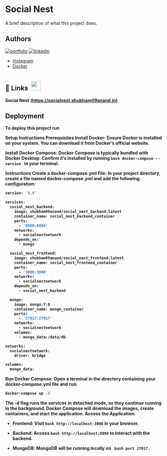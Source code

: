 
# Social Nest



A brief description of what this project does.




## Authors

[![portfolio](https://img.shields.io/badge/my_portfolio-000?style=for-the-badge&logo=ko-fi&logoColor=white)](https://shubham09anand.in/)
[![linkedin](https://img.shields.io/badge/linkedin-0A66C2?style=for-the-badge&logo=linkedin&logoColor=white)]([https://www.linkedin.com/](https://www.linkedin.com/in/subham09anand/?utm_source=share&utm_campaign=share_via&utm_content=profile&utm_medium=android_app))
- [Instagram](https://www.instagram.com/shubham09anand/?igsh=YTJvZDZlZmNwYWY1)
- [Docker](https://hub.docker.com/u/shubham09anand)

## 🔗 Links  <img src="https://socialnest.shubham09anand.in/static/media/socialNest.284b6b7c03b19ec4d054.png" style="height: 30px; width: 30px; margin-top: 10px; margin-left: 5px;" />

 <b> Social Nest <b> (https://socialnest.shubham09anand.in)

## Deployment

To deploy this project run

Setup Instructions
Prerequisites
Install Docker: Ensure Docker is installed on your system. You can download it from Docker’s official website.

Install Docker Compose: Docker Compose is typically bundled with Docker Desktop. Confirm it’s installed by running ```bash
docker-compose --version ``` in your terminal.

Instructions
Create a docker-compose.yml File: In your project directory, create a file named docker-compose.yml and add the following configuration:

```bash
version: '3.8'

services:
  social_nest_backend:
    image: shubham09anand/social_nest_backend:latest
    container_name: social_nest_backend_container
    ports:
      - '8080:8080'
    networks:
      - socialnestnetwork
    depends_on:
      - mongo

  social_nest_frontend:
    image: shubham09anand/social_nest_frontend:latest
    container_name: social_nest_frontend_container
    ports:
      - '3000:3000'
    networks:
      - socialnestnetwork
    depends_on:
      - social_nest_backend

  mongo:
    image: mongo:7.0
    container_name: mongo_container
    ports:
      - '27017:27017'
    networks:
      - socialnestnetwork
    volumes:
      - mongo_data:/data/db

networks:
  socialnestnetwork:
    driver: bridge

volumes:
  mongo_data:
```

Run Docker Compose: Open a terminal in the directory containing your docker-compose.yml file and run:

```bash
docker-compose up -d 
```

The -d flag runs the services in detached mode, so they continue running in the background.
Docker Compose will download the images, create containers, and start the application.
Access the Application:

- Frontend: Visit ``` bash http://localhost:3000 ``` in your browser.

- Backend: Access ``` bash http://localhost:8080 ``` to interact with the backend.

- MongoDB: MongoDB will be running locally on ``` bash port 27017.```

